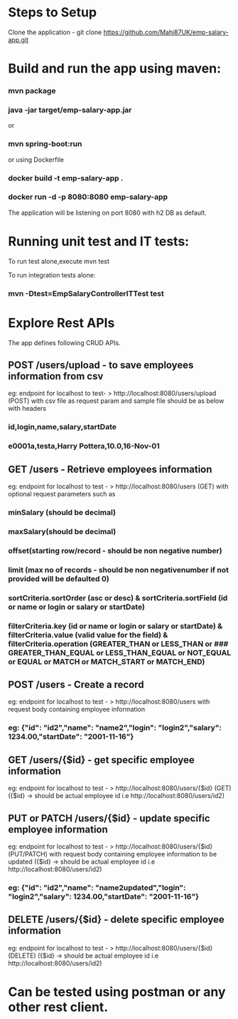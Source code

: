 # Steps to Setup

  Clone the application - git clone https://github.com/Mahi87UK/emp-salary-app.git


# Build and run the app using maven:

  ### mvn package
  ### java -jar target/emp-salary-app.jar
 
  or
  
  ### mvn spring-boot:run
  
  or using Dockerfile
  
  ### docker build -t emp-salary-app .
  ### docker run -d -p 8080:8080 emp-salary-app

  The application will be listening on port 8080 with h2 DB as default.

# Running unit test and IT tests:

  To run test alone,execute mvn test

  To run integration tests alone:

  ### mvn -Dtest=EmpSalaryControllerITTest test

# Explore Rest APIs

The app defines following CRUD APIs.

## POST /users/upload  - to save employees information from csv 

eg: endpoint for localhost to test- > http://localhost:8080/users/upload (POST) with csv file as request param and sample file should be as below with headers

### id,login,name,salary,startDate
### e0001a,testa,Harry Pottera,10.0,16-Nov-01

## GET /users - Retrieve employees information

eg: endpoint for localhost to test - > http://localhost:8080/users (GET) with optional request parameters such as 

### minSalary (should be decimal)

### maxSalary(should be decimal)

### offset(starting row/record - should be non negative number)

### limit (max no of records - should be non negativenumber if not provided will be defaulted 0)

### sortCriteria.sortOrder (asc or desc) & sortCriteria.sortField (id or name or login or salary or startDate)

### filterCriteria.key (id or name or login or salary or startDate) & filterCriteria.value (valid value for the field) & filterCriteria.operation (GREATER_THAN or LESS_THAN or  ###  GREATER_THAN_EQUAL or LESS_THAN_EQUAL or NOT_EQUAL or EQUAL or MATCH or MATCH_START or MATCH_END)

## POST /users - Create a record

eg: endpoint for localhost to test - > http://localhost:8080/users with request body containing employee information

### eg: {"id": "id2","name": "name2","login": "login2","salary": 1234.00,"startDate": "2001-11-16"}   

## GET /users/{$id} - get specific employee information

eg: endpoint for localhost to test - > http://localhost:8080/users/{$id} (GET) ({$id} -> should be actual employee id i.e http://localhost:8080/users/id2)

## PUT or PATCH /users/{$id} - update specific employee information

eg: endpoint for localhost to test - > http://localhost:8080/users/{$id} (PUT/PATCH) with request body containing employee information to be updated ({$id} -> should be actual employee id i.e http://localhost:8080/users/id2)
  
 ### eg: {"id": "id2","name": "name2updated","login": "login2","salary": 1234.00,"startDate": "2001-11-16"}  

## DELETE /users/{$id} - delete specific employee information

eg: endpoint for localhost to test - > http://localhost:8080/users/{$id} (DELETE) ({$id} -> should be actual employee id i.e http://localhost:8080/users/id2)

# Can be tested using postman or any other rest client.
